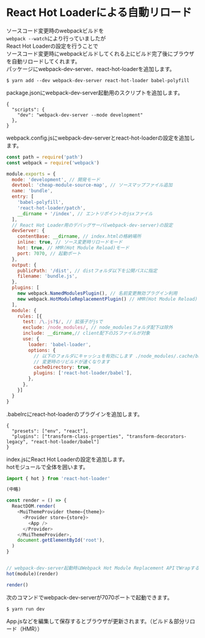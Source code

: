 # React Hot Loaderによる自動リロード
ソースコード変更時のwebpackビルドを  
`webpack --watch`により行っていましたが  
React Hot Loaderの設定を行うことで  
ソースコード変更時にwebpackビルドしてくれる上にビルド完了後にブラウザを自動リロードしてくれます。  
パッケージにwebpack-dev-server、react-hot-loaderを追加します。  

```
$ yarn add --dev webpack-dev-server react-hot-loader babel-polyfill
```

package.jsonにwebpack-dev-server起動用のスクリプトを追加します。

```
{
  "scripts": {
    "dev": "webpack-dev-server --mode development"
  },
}
```

webpack.config.jsにwebpack-dev-serverとreact-hot-loaderの設定を追加します。  

```webpack.config.js
const path = require('path')
const webpack = require('webpack')

module.exports = {
  mode: 'development', // 開発モード
  devtool: 'cheap-module-source-map', // ソースマップファイル追加 
  name: 'bundle',
  entry: [
    'babel-polyfill',
    'react-hot-loader/patch',
    __dirname + '/index', // エントリポイントのjsxファイル
  ],
  // React Hot Loader用のデバッグサーバ(webpack-dev-server)の設定
  devServer: {
    contentBase: __dirname, // index.htmlの格納場所
    inline: true, // ソース変更時リロードモード
    hot: true, // HMR(Hot Module Reload)モード
    port: 7070, // 起動ポート
  },
  output: {
    publicPath: '/dist', // distフォルダ以下を公開パスに指定
    filename: 'bundle.js',
  },
  plugins: [
    new webpack.NamedModulesPlugin(), // 名前変更無効プラグイン利用
    new webpack.HotModuleReplacementPlugin() // HMR(Hot Module Reload)プラグイン利用 
  ],
  module: {
    rules: [{
      test: /\.js?$/, // 拡張子がjsで
      exclude: /node_modules/, // node_modulesフォルダ配下は除外
      include: __dirname,// client配下のJSファイルが対象
      use: {
        loader: 'babel-loader',
        options: {
          // 以下のフォルダにキャッシュを有効にします ./node_modules/.cache/babel-loader/
          // 変更時のリビルドが速くなります
          cacheDirectory: true,
          plugins: ['react-hot-loader/babel'],
        },
      },
    }]
  }
}
```

.babelrcにreact-hot-loaderのプラグインを追加します。  

```
{
  "presets": ["env", "react"],
  "plugins": ["transform-class-properties", "transform-decorators-legacy", "react-hot-loader/babel"]
}
```

index.jsにReact Hot Loaderの設定を追加します。  
hotモジュールで全体を囲います。  

```index.js
import { hot } from 'react-hot-loader'

(中略)

const render = () => {
  ReactDOM.render(
    <MuiThemeProvider theme={theme}>
      <Provider store={store}>
        <App />
      </Provider>
    </MuiThemeProvider>,
    document.getElementById('root'),
  )
}


// webpack-dev-server起動時はWebpack Hot Module Replacement APIでWrapする
hot(module)(render)

render()
```

次のコマンドでwebpack-dev-serverが7070ポートで起動できます。

```
$ yarn run dev
```

App.jsなどを編集して保存するとブラウザが更新されます。（ビルド＆部分リロード（HMR））
